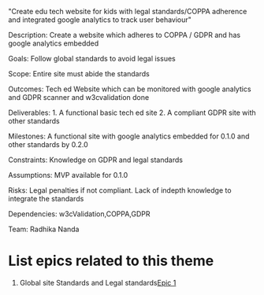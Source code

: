 "Create edu tech website for kids with legal standards/COPPA adherence and integrated google analytics to track user behaviour"

Description: Create a website which adheres to COPPA / GDPR and has google analytics embedded

Goals:  Follow global standards to avoid legal issues

Scope: Entire site must abide the standards

Outcomes: Tech ed Website which can be monitored with google analytics and GDPR scanner and w3cvalidation done

Deliverables: 1. A functional basic tech ed site
              2. A compliant GDPR site with other standards

Milestones: A functional site with google analytics embedded for 0.1.0 and other standards by 0.2.0

Constraints: Knowledge on GDPR and legal standards

Assumptions: MVP available for 0.1.0

Risks: Legal penalties if not compliant. Lack of indepth knowledge to integrate the standards

Dependencies: w3cValidation,COPPA,GDPR

Team: Radhika Nanda

# List epics related to this theme
1. Global site Standards and  Legal standards[Epic 1](epics/epic_template1.md)